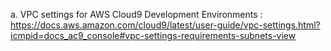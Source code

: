 a. VPC settings for AWS Cloud9 Development Environments : https://docs.aws.amazon.com/cloud9/latest/user-guide/vpc-settings.html?icmpid=docs_ac9_console#vpc-settings-requirements-subnets-view
